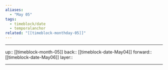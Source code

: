 ```yaml
---
aliases:
  - "May 05"
tags:
  - timeblock/date
  - temporalanchor
related: "[[timeblock-monthday-05]]"
---
```




***

up:: [[timeblock-month-05]]
back:: [[timeblock-date-May04]]
forward:: [[timeblock-date-May06]]
layer:: 

***
